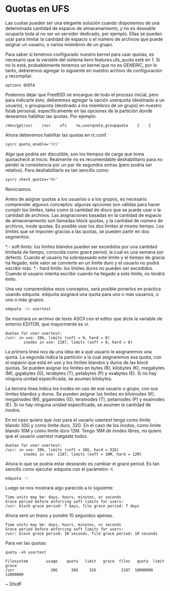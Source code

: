# Quotas en UFS

Las cuotas pueden ser una elegante solución cuando disponemos de una determinada cantidad de espacio de almacenamiento, y no es deseable ocuparla toda al no ser un servidor dedicado, por ejemplo. Ellas se pueden usar para limitar la cantidad de espacio o el número de archivos que puede asignar un usuario, o varios miembros de un grupo.

Para saber si tenemos configurado nuestro kernel para usar quotas, es necesario que la variable del sistema kern.features.ufs_quota esté en 1. Si no lo está, probablemente tenemos un kernel que no es GENERIC, por lo tanto, deberemos agregar lo siguiente en nuestro archivo de configuración y recompilar.

```
options QUOTA
```

Podemos dejar que FreeBSD se encargue de todo el proceso inicial, pero para indicarle ésto, deberemos agregar la opción userquota (destinado a un usuario), o groupquota (destinado a los miembros de un grupo) en nuestro fstab personal, específicamente en las opciones de la partición donde deseamos habilitar las quotas.
 Por ejemplo:

```
/dev/gpt/usr    /usr    ufs    rw,userquota,groupquota    2    2
```

Ahora deberemos habilitar las quotas en rc.conf.

```sh
sysrc quota_enable="YES"
```

Algo que podría ser discutible, son los tiempos de carga que toma quotacheck al inicio. Realmente no es recomendable deshabilitarlo para no perder la consistencia por un par de segundos extras (pero podría ser relativo). Para deshabilitarlo es tan sencillo como:

```sh
sysrc check_quotas="NO"
```

Reiniciamos.

Antes de asignar quotas a los usuarios o a los grupos, es necesario comprender algunos conceptos: algunas opciones son válidas para hacer cumplir los límites, tales como la cantidad de disco que se puede usar o la cantidad de archivos. Las asignaciones basadas en la cantidad de espacio de almacenamiento son llamadas block quotas, y la cantidad de número de archivos, inode quotas. Es posible usar los dos límites al mismo tiempo. Los límites que se imponen gracias a las quotas, se pueden partir en dos segmentos:

*.- soft limits: los límites blandos pueden ser excedidos por una cantidad limitada de tiempo, conocida como grace period, la cual es una semana por defecto. Cuando el usuario ha sobrepasado este límite y el tiempo de gracia ha llegado, este valor se convierte en un límite duro y el usuario no podrá escribir más.
*.- hard limits: los límites duros no pueden ser excedidos. Cuando el usuario intenta escribir cuando ha llegado a este límite, no tendrá éxito.

Una vez comprendidos esos conceptos, será posible ponerlos en práctica usando edquota. edquota asignará una quota para uno o más usuarios, o uno o más grupos.

```sh
edquota -hu usertest
```

Se mostrará un archivo de texto ASCII con el editor que dicte la variable de entorno EDITOR, que mayormente es vi.

```
Quotas for user usertest:
/usr: in use: 20G, limits (soft = 0, hard = 0)
        inodes in use: 2187, limits (soft = 0, hard = 0)
```

La primera línea nos da una idea de a qué usuario le asignaremos una quota. La segunda indica la partición a la cual asignaremos esa quota, con el espacio que está en uso y los límites blandos y duros de las block quotas. Se pueden asignar los límites en bytes (B), kilobytes (K), megabytes (M), gigabytes (G), terabytes (T), petabytes (P) y exabytes (E). Si no hay ninguna unidad especificada, se asumen kilobytes.

La tercera línea indica los inodes en uso de ese usuario o grupo, con sus límites blandos y duros. Se pueden asignar los límites en kiloinodes (K), megainodes (M), gigainodes (G), terainodes (T), petainodes (P) y exainodes (E). Si no hay ninguna unidad especificada, se asumen la cantidad de inodos.

En mi caso quiero que /usr para el usuario usertest tenga como límite blando 30G y como límite duro, 32G. En el caso de los inodos, como límite blando 10M y como límite duro 12M. Tengo 16M de inodes libres, no quiero que el usuario usertest malgaste todos.

```
Quotas for user usertest:
/usr: in use: 20G, limits (soft = 30G, hard = 32G)
        inodes in use: 2187, limits (soft = 10M, hard = 12M)
```

Ahora lo que se podría estar deseando es cambiar el grace period. Es tan sencillo como ejecutar edquota con el parámetro -t.

```sh
edquota -t
```

Luego se nos mostrará algo parecido a lo siguiente:

```
Time units may be: days, hours, minutes, or seconds
Grace period before enforcing soft limits for users:
/usr: block grace period: 7 days, file grace period: 7 days
```

Ahora seré un tirano y pondré 10 segundos apenas.

```
Time units may be: days, hours, minutes, or seconds
Grace period before enforcing soft limits for users:
/usr: block grace period: 10 seconds, file grace period: 10 seconds
```

Para ver las quotas:

```
quota -vh usertest

Filesystem        usage    quota   limit   grace  files   quota  limit   grace
/usr                20G      30G     32G           2187  10000000 12000000
```

\~ DtxdF